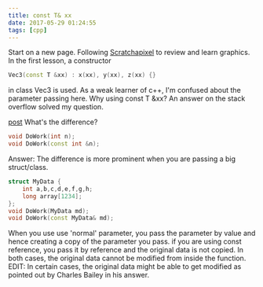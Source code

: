 ```yaml
---
title: const T& xx
date: 2017-05-29 01:24:55
tags: [cpp]
---
```

Start on a new page. Following [Scratchapixel](https://www.scratchapixel.com) to review and learn graphics. In the first lesson, a constructor

```c++
Vec3(const T &xx) : x(xx), y(xx), z(xx) {} 
```
in class Vec3 is used. As a weak learner of c++, I'm confused about the parameter passing here. Why using const T &xx?
An answer on the stack overflow solved my question.

[post](https://stackoverflow.com/questions/2627166/difference-between-const-reference-and-normal-parameter)
What's the difference?

```c++
void DoWork(int n);
void DoWork(const int &n);
```

Answer:
The difference is more prominent when you are passing a big struct/class.

```c++
struct MyData {
    int a,b,c,d,e,f,g,h;
    long array[1234];
};
void DoWork(MyData md);
void DoWork(const MyData& md);
```
When you use use 'normal' parameter, you pass the parameter by value and hence creating a copy of the parameter you pass. if you are using const reference, you pass it by reference and the original data is not copied.
In both cases, the original data cannot be modified from inside the function.
EDIT:
In certain cases, the original data might be able to get modified as pointed out by Charles Bailey in his answer.
